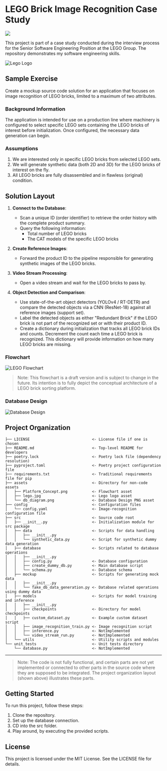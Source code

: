 # LEGO Brick Image Recognition Case Study

<a target="_blank" href="https://cookiecutter-data-science.drivendata.org/">
    <img src="https://img.shields.io/badge/CCDS-Project%20template-328F97?logo=cookiecutter" />
</a>

This project is part of a case study conducted during the interview process for the Senior Software Engineering Position at the LEGO Group. The repository demonstrates my software engineering skills.

![Lego Logo](/assets/lego.jpeg)

## Sample Exercise

Create a mockup source code solution for an application that focuses on image recognition of LEGO bricks, limited to a maximum of two attributes.

### Background Information

The application is intended for use on a production line where machinery is configured to select specific LEGO sets containing the LEGO bricks of interest before initialization. Once configured, the necessary data generation can begin.

### Assumptions

1. We are interested only in specific LEGO bricks from selected LEGO sets.
2. We will generate synthetic data (both 2D and 3D) for the LEGO bricks of interest on the fly.
3. All LEGO bricks are fully disassembled and in flawless (original) condition.

## Solution Layout

1. **Connect to the Database**:
   - Scan a unique ID (order identifier) to retrieve the order history with the complete product summary.
   - Query the following information:
     - Total number of LEGO bricks
     - The CAT models of the specific LEGO bricks

2. **Create Reference Images**:
   - Forward the product ID to the pipeline responsible for generating synthetic images of the LEGO bricks.

3. **Video Stream Processing**:
   - Open a video stream and wait for the LEGO bricks to pass by.

4. **Object Detection and Comparison**:
   - Use state-of-the-art object detectors (YOLOv4 / RT-DETR) and compare the detected objects via a CNN (ResNet-18) against all reference images (support set).
   - Label the detected objects as either "Redundant Brick" if the LEGO brick is not part of the recognized set or with their product ID.
   - Create a dictionary during initialization that tracks all LEGO brick IDs and counts. Decrement the count each time a LEGO brick is recognized. This dictionary will provide information on how many LEGO bricks are missing.


### Flowchart

![LEGO Flowchart](/assets/Lego_Platform_Concept_Flowchart.png)

> Note: This flowchart is a draft version and is subject to change in the future. Its intention is to fully depict the conceptual architecture of a LEGO brick sorting platform.

### Database Design

![Database Design](/assets/db_diagram.png)


## Project Organization

```
├── LICENSE                            <- License file if one is chosen
├── README.md                          <- Top-level README for developers
├── poetry.lock                        <- Poetry lock file (dependency resolution)
├── pyproject.toml                     <- Poetry project configuration file
├── requirements.txt                   <- Traditional requirements file for pip
├── assets                             <- Directory for non-code assets
│   ├── Platform_Concept.png           <- Flowchart asset
│   ├── lego.jpg                       <- Lego logo asset
│   └── db_diagram.png                 <- Database Design PNG asset
├── config                             <- Configuration files
│   └── config.yaml                    <- Image-recognition configuration file
├── src                                <- Source code root
│   ├── __init__.py                    <- Initialization module for src package
│   ├── data                           <- Scripts for data handling
│   │   ├── __init__.py
│   │   └── synthetic_data.py          <- Script for synthetic dummy data generation
│   ├── database                       <- Scripts related to database operations
│   │   ├── __init__.py
│   │   ├── config.py                  <- Database configuration
│   │   ├── create_dummy_db.py         <- Main database script
│   │   └── schema.py                  <- Database schema
│   ├── mockup                         <- Scripts for generating mock data
│   │   ├── __init__.py
│   │   └── fake_db_data_generation.py <- Database related operations using dummy data
│   ├── models                         <- Scripts for model training and inference
│   │   ├── __init__.py
│   │   ├── checkpoints                <- Directory for model checkpoints
│   │   ├── custom_dataset.py          <- Example custom dataset script
│   │   ├── image_recognition_train.py <- Image recognition script
│   │   ├── inference.py               <- NotImplemented
│   │   └── video_stream_run.py        <- NotImplemented
│   └── utils                          <- Utility scripts and modules
└── unit_tests                         <- Unit tests directory
    └── database.py                    <- NotImplemented

```

--------

> Note: The code is not fully functional, and certain parts are not yet implemented
> or connected to other parts in the source code where they are supposed to be integrated.
> The project organization layout (shown above) illustrates these parts.

## Getting Started

To run this project, follow these steps:

1. Clone the repository.
2. Set up the database connection.
3. CD into the src folder.
4. Play around, by executing the provided scripts.


## License

This project is licensed under the MIT License. See the LICENSE file for details.
